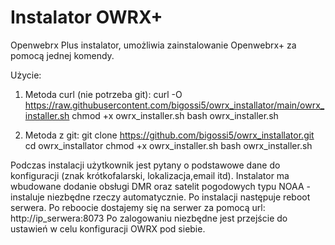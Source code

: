 # Instalator OWRX+
Openwebrx Plus instalator, umożliwia zainstalowanie Openwebrx+ za pomocą jednej komendy.

Użycie: 
1. Metoda curl (nie potrzeba git):
curl -O https://raw.githubusercontent.com/bigossi5/owrx_installator/main/owrx_installer.sh
chmod +x owrx_installer.sh
bash owrx_installer.sh

2. Metoda z git:
git clone https://github.com/bigossi5/owrx_installator.git
cd owrx_installator
chmod +x owrx_installer.sh
bash owrx_installer.sh

Podczas instalacji użytkownik jest pytany o podstawowe dane do konfiguracji (znak krótkofalarski, lokalizacja,email itd).
Instalator ma wbudowane dodanie obsługi DMR oraz satelit pogodowych typu NOAA - instaluje niezbędne rzeczy automatycznie.
Po instalacji następuje reboot serwera.
Po reboocie dostajemy się na serwer za pomocą url: http://ip_serwera:8073
Po zalogowaniu niezbędne jest przejście do ustawień w celu konfiguracji OWRX pod siebie.
